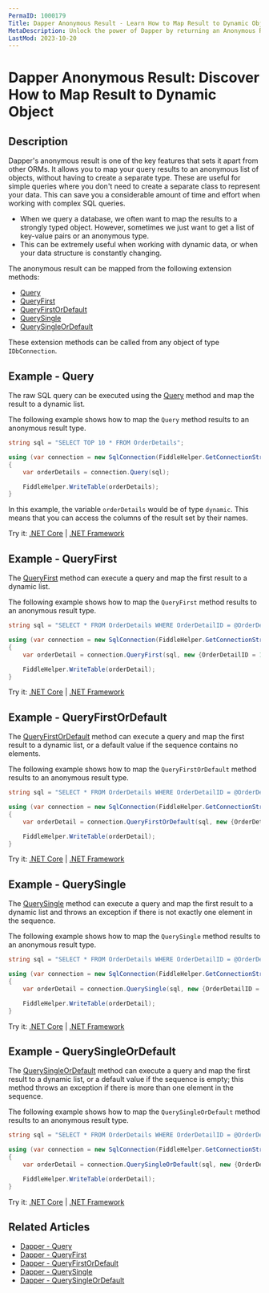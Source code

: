 ```yaml
---
PermaID: 1000179
Title: Dapper Anonymous Result - Learn How to Map Result to Dynamic Object
MetaDescription: Unlock the power of Dapper by returning an Anonymous Result to map to a dynamic object. Learn how to query your database and return a non-strongly typed result.
LastMod: 2023-10-20
---
```


# Dapper Anonymous Result: Discover How to Map Result to Dynamic Object

## Description

Dapper's anonymous result is one of the key features that sets it apart from other ORMs. It allows you to map your query results to an anonymous list of objects, without having to create a separate type. These are useful for simple queries where you don't need to create a separate class to represent your data. This can save you a considerable amount of time and effort when working with complex SQL queries. 

 - When we query a database, we often want to map the results to a strongly typed object. However, sometimes we just want to get a list of key-value pairs or an anonymous type.
 - This can be extremely useful when working with dynamic data, or when your data structure is constantly changing.

The anonymous result can be mapped from the following extension methods:

- [Query](#example-query)
- [QueryFirst](#example-queryfirst)
- [QueryFirstOrDefault](#example-queryfirstordefault)
- [QuerySingle](#example-querysingle)
- [QuerySingleOrDefault](#example-querysingleordefault)

These extension methods can be called from any object of type `IDbConnection`.

## Example - Query

The raw SQL query can be executed using the [Query](/query) method and map the result to a dynamic list. 

The following example shows how to map the `Query` method results to an anonymous result type.

```csharp
string sql = "SELECT TOP 10 * FROM OrderDetails";

using (var connection = new SqlConnection(FiddleHelper.GetConnectionStringSqlServerW3Schools()))
{            
    var orderDetails = connection.Query(sql);

    FiddleHelper.WriteTable(orderDetails);
}
```

In this example, the variable `orderDetails` would be of type `dynamic`. This means that you can access the columns of the result set by their names.

Try it: [.NET Core](https://dotnetfiddle.net/0L9hnQ) | [.NET Framework](https://dotnetfiddle.net/y925xR)

## Example - QueryFirst

The [QueryFirst](/queryfirst) method can execute a query and map the first result to a dynamic list.

The following example shows how to map the `QueryFirst` method results to an anonymous result type.

```csharp
string sql = "SELECT * FROM OrderDetails WHERE OrderDetailID = @OrderDetailID;";

using (var connection = new SqlConnection(FiddleHelper.GetConnectionStringSqlServerW3Schools()))
{
    var orderDetail = connection.QueryFirst(sql, new {OrderDetailID = 1});

    FiddleHelper.WriteTable(orderDetail);
}
```
Try it: [.NET Core](https://dotnetfiddle.net/CDQKMN) | [.NET Framework](https://dotnetfiddle.net/eogWc1)

## Example - QueryFirstOrDefault

The [QueryFirstOrDefault](/queryfirstordefault) method can execute a query and map the first result to a dynamic list, or a default value if the sequence contains no elements.

The following example shows how to map the `QueryFirstOrDefault` method results to an anonymous result type.

```csharp
string sql = "SELECT * FROM OrderDetails WHERE OrderDetailID = @OrderDetailID;";

using (var connection = new SqlConnection(FiddleHelper.GetConnectionStringSqlServerW3Schools()))
{            
    var orderDetail = connection.QueryFirstOrDefault(sql, new {OrderDetailID = 1});

    FiddleHelper.WriteTable(orderDetail);
}
```
Try it: [.NET Core](https://dotnetfiddle.net/OdxIah) | [.NET Framework](https://dotnetfiddle.net/58YMxR)

## Example - QuerySingle

The [QuerySingle](/querysingle) method can execute a query and map the first result to a dynamic list and throws an exception if there is not exactly one element in the sequence.

The following example shows how to map the `QuerySingle` method results to an anonymous result type.

```csharp
string sql = "SELECT * FROM OrderDetails WHERE OrderDetailID = @OrderDetailID;";

using (var connection = new SqlConnection(FiddleHelper.GetConnectionStringSqlServerW3Schools()))
{    
    var orderDetail = connection.QuerySingle(sql, new {OrderDetailID = 1});

    FiddleHelper.WriteTable(orderDetail);
}
```
Try it: [.NET Core](https://dotnetfiddle.net/ZYSItm) | [.NET Framework](https://dotnetfiddle.net/uEq0HC)

## Example - QuerySingleOrDefault

The [QuerySingleOrDefault](/querysingleordefault) method can execute a query and map the first result to a dynamic list, or a default value if the sequence is empty; this method throws an exception if there is more than one element in the sequence.

The following example shows how to map the `QuerySingleOrDefault` method results to an anonymous result type.

```csharp
string sql = "SELECT * FROM OrderDetails WHERE OrderDetailID = @OrderDetailID;";

using (var connection = new SqlConnection(FiddleHelper.GetConnectionStringSqlServerW3Schools()))
{
    var orderDetail = connection.QuerySingleOrDefault(sql, new {OrderDetailID = 1});

    FiddleHelper.WriteTable(orderDetail);
}
```
Try it: [.NET Core](https://dotnetfiddle.net/uG7LPt) | [.NET Framework](https://dotnetfiddle.net/nYmbCo)

## Related Articles

- [Dapper - Query](/query)
- [Dapper - QueryFirst](/queryfirst)
- [Dapper - QueryFirstOrDefault](/queryfirstordefault)
- [Dapper - QuerySingle](/querysingle)
- [Dapper - QuerySingleOrDefault](/querysingleordefault)